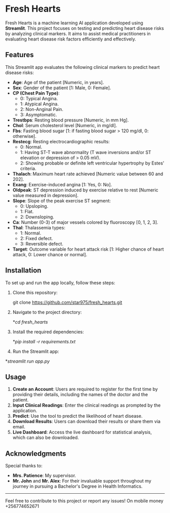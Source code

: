 
# Fresh Hearts

Fresh Hearts is a machine learning AI application developed using **Streamlit**. This project focuses on testing and predicting heart disease risks by analyzing clinical markers. It aims to assist medical practitioners in evaluating heart disease risk factors efficiently and effectively.

## Features

This Streamlit app evaluates the following clinical markers to predict heart disease risks:

- **Age**: Age of the patient [Numeric, in years].
- **Sex**: Gender of the patient [1: Male, 0: Female].
- **CP (Chest Pain Type)**:
  - 0: Typical Angina.
  - 1: Atypical Angina.
  - 2: Non-Anginal Pain.
  - 3: Asymptomatic.
- **Trestbps**: Resting blood pressure [Numeric, in mm Hg].
- **Chol**: Serum cholesterol level [Numeric, in mg/dl].
- **Fbs**: Fasting blood sugar [1: if fasting blood sugar > 120 mg/dl, 0: otherwise].
- **Restecg**: Resting electrocardiographic results:
  - 0: Normal.
  - 1: Having ST-T wave abnormality (T wave inversions and/or ST elevation or depression of > 0.05 mV).
  - 2: Showing probable or definite left ventricular hypertrophy by Estes' criteria.
- **Thalach**: Maximum heart rate achieved [Numeric value between 60 and 202].
- **Exang**: Exercise-induced angina [1: Yes, 0: No].
- **Oldpeak**: ST depression induced by exercise relative to rest [Numeric value measured in depression].
- **Slope**: Slope of the peak exercise ST segment:
  - 0: Upsloping.
  - 1: Flat.
  - 2: Downsloping.
- **Ca**: Number (0-3) of major vessels colored by fluoroscopy [0, 1, 2, 3].
- **Thal**: Thalassemia types:
  - 1: Normal.
  - 2: Fixed defect.
  - 3: Reversible defect.
- **Target**: Outcome variable for heart attack risk [1: Higher chance of heart attack, 0: Lower chance or normal].

## Installation

To set up and run the app locally, follow these steps:

1. Clone this repository:
   
   git clone https://github.com/star975/fresh_hearts.git
   
2. Navigate to the project directory:

   
   **cd fresh_hearts*
   
4. Install the required dependencies:

   
   **pip install -r requirements.txt*
   
6. Run the Streamlit app:
   
  **streamlit run app.py*
   

## Usage

1. **Create an Account**: Users are required to register for the first time by providing their details, including the names of the doctor and the patient.
2. **Input Clinical Readings**: Enter the clinical readings as prompted by the application.
3. **Predict**: Use the tool to predict the likelihood of heart disease.
4. **Download Results**: Users can download their results or share them via email.
5. **Live Dashboard**: Access the live dashboard for statistical analysis, which can also be downloaded.

## Acknowledgments

Special thanks to:
- **Mrs. Patience**: My supervisor.
- **Mr. John** and **Mr. Alex**: For their invaluable support throughout my journey in pursuing a Bachelor's Degree in Health Informatics.

---

Feel free to contribute to this project or report any issues!
On mobile money
+256774652671
